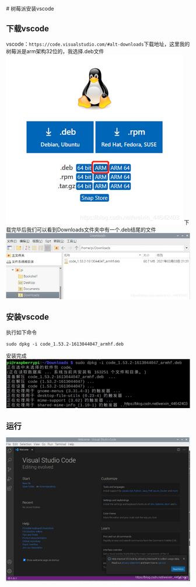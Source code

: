 ﻿﻿# 树莓派安装vscode
## 下载vscode
vscode：`https://code.visualstudio.com/#alt-downloads`下载地址，这里我的树莓派是arm架构32位的，我选择.deb文件
![在这里插入图片描述](./images/20210303212954426.png)
下载完毕后我们可以看到Downloads文件夹中有一个.deb结尾的文件
![在这里插入图片描述](./images/20210303213548387.png)

## 安装vscode
执行如下命令
~~~shell
sudo dpkg -i code_1.53.2-1613044047_armhf.deb 
~~~
安装完成
![在这里插入图片描述](./images/20210303213848162.png)

## 运行
![在这里插入图片描述](./images/20210303213939485.png)

